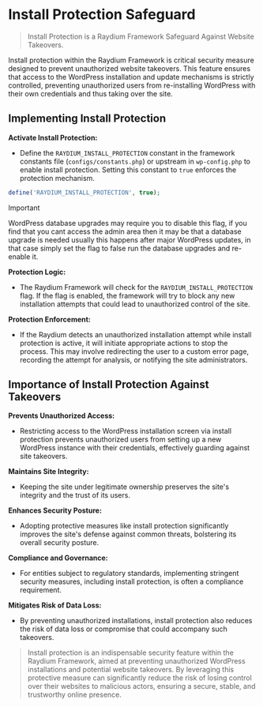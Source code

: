 # Install Protection Safeguard

> Install Protection is a Raydium Framework Safeguard Against Website Takeovers.

Install protection within the Raydium Framework is critical security measure designed to prevent unauthorized website takeovers. This feature ensures that access to the WordPress installation and update mechanisms is strictly controlled, preventing unauthorized users from re-installing WordPress with their own credentials and thus taking over the site.

## Implementing Install Protection

**Activate Install Protection:**
- Define the `RAYDIUM_INSTALL_PROTECTION` constant in the framework constants file (`configs/constants.php`) or upstream in `wp-config.php` to enable install protection. Setting this constant to `true` enforces the protection mechanism.

```php
define('RAYDIUM_INSTALL_PROTECTION', true);
```


> [!IMPORTANT]
> WordPress database upgrades may require you to disable this flag, if you find that you cant access the admin area then it may be that a database upgrade is needed usually this happens after major WordPress updates, in that case simply set the flag to false run the database upgrades and re-enable it.


**Protection Logic:**
- The Raydium Framework will check for the `RAYDIUM_INSTALL_PROTECTION` flag. If the flag is enabled, the framework will try to block any new installation attempts that could lead to unauthorized control of the site.

**Protection Enforcement:**
- If the Raydium detects an unauthorized installation attempt while install protection is active, it will initiate appropriate actions to stop the process. This may involve redirecting the user to a custom error page, recording the attempt for analysis, or notifying the site administrators.

## Importance of Install Protection Against Takeovers

**Prevents Unauthorized Access:**
- Restricting access to the WordPress installation screen via install protection prevents unauthorized users from setting up a new WordPress instance with their credentials, effectively guarding against site takeovers.

**Maintains Site Integrity:**
- Keeping the site under legitimate ownership preserves the site's integrity and the trust of its users.

**Enhances Security Posture:**
- Adopting protective measures like install protection significantly improves the site's defense against common threats, bolstering its overall security posture.

**Compliance and Governance:**
- For entities subject to regulatory standards, implementing stringent security measures, including install protection, is often a compliance requirement.

**Mitigates Risk of Data Loss:**
- By preventing unauthorized installations, install protection also reduces the risk of data loss or compromise that could accompany such takeovers.

> Install protection is an indispensable security feature within the Raydium Framework, aimed at preventing unauthorized WordPress installations and potential website takeovers. By leveraging this protective measure can significantly reduce the risk of losing control over their websites to malicious actors, ensuring a secure, stable, and trustworthy online presence.
